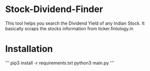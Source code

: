 # Stock-Dividend-Finder
This tool helps you search the Dividend Yield of any Indian Stock.
It basically scraps the stocks information from ticker.finlology.in
# Installation
'''
pip3 install -r requirements.txt
python3 main.py
'''

